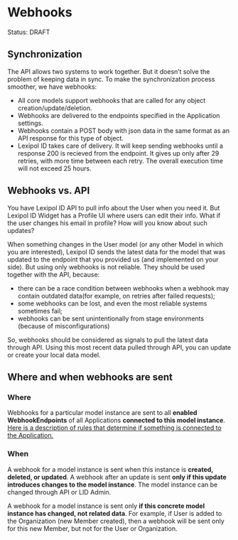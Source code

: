 # Webhooks
Status: DRAFT

## Synchronization
The API allows two systems to work together. But it doesn’t solve the problem 
of keeping data in sync. To make the synchronization process smoother, 
we have webhooks: 
* All core models support webhooks that are called for
  any object creation/update/deletion. 
* Webhooks are delivered to the endpoints specified
  in the Application settings. 
* Webhooks contain a POST body with json data in the same format 
  as an API response for this type of object.
* Lexipol ID takes care of delivery. It will keep sending webhooks until 
  a response 200 is recieved from the endpoint. It gives up only 
  after 29 retries, with more time between each retry. The overall execution time 
  will not exceed 25 hours.

## Webhooks vs. API
You have Lexipol ID API to pull info about the User when you need it. 
But Lexipol ID Widget has a Profile UI where users can edit their info. What if the user changes his email in profile? 
How will you know about such updates?

When something changes in the User model (or any other Model in which 
you are interested), Lexipol ID sends the latest data for the model 
that was updated to the endpoint that you provided us (and implemented 
on your side). But using only webhooks is not reliable. They should be used 
together with the API, because:
* there can be a race condition between webhooks when a webhook may contain 
  outdated data(for example, on retries after failed requests);
* some webhooks can be lost, and even the most reliable systems sometimes fail;
* webhooks can be sent unintentionally from stage environments (because 
  of misconfigurations)

So, webhooks should be considered as signals to pull the latest data 
through API. Using this most recent data pulled through API, 
you can update or create your local data model.


## Where and when webhooks are sent
### Where
Webhooks for a particular model instance are sent to all **enabled
WebhookEndpoints** of all Applications **connected to this model instance**.
[Here is a description of rules that determine if something is connected 
to the Application.](./applications.md#data-connected-to-the-application)


### When 
A webhook for a model instance is sent when this instance is **created, deleted, 
or updated**. A webhook after an update is sent **only if this update 
introduces changes to the model instance**. The model instance can be changed 
through API or LID Admin.

A webhook for a model instance is sent only **if this concrete model instance 
has changed, not related data**. For example, if User is added 
to the Organization (new Member created), then a webhook will be sent 
only for this new Member, but not for the User or Organization.
